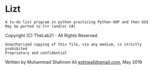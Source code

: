 # Lizt
    A to-do list program in python practicing Python-OOP and then GUI
    May be ported to C++ (and/or C#) 

Copyright (C) TheLab21 - All Rights Reserved

    Unauthorized copying of this file, via any medium, is strictly prohibited
    Proprietary and confidential

Written by Muhammad Shahrom Ali estineali@gmail.com, May 2019

